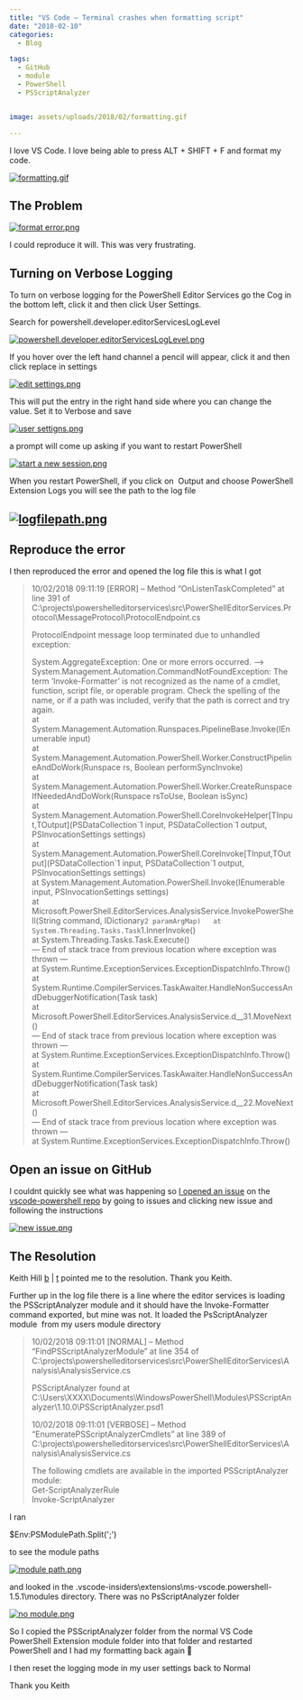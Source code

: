 ```yaml
---
title: "VS Code – Terminal crashes when formatting script"
date: "2018-02-10" 
categories:
  - Blog

tags:
  - GitHub 
  - module
  - PowerShell
  - PSScriptAnalyzer


image: assets/uploads/2018/02/formatting.gif

---
```

I love VS Code. I love being able to press ALT + SHIFT + F and format my code.

[![formatting.gif](https://blog.robsewell.com/assets/uploads/2018/02/formatting.gif)](https://blog.robsewell.com/assets/uploads/2018/02/formatting.gif)


The Problem
-----------

[![format error.png](https://blog.robsewell.com/assets/uploads/2018/02/format-error.png)](https://blog.robsewell.com/assets/uploads/2018/02/format-error.png)

I could reproduce it will. This was very frustrating.

Turning on Verbose Logging
--------------------------

To turn on verbose logging for the PowerShell Editor Services go the Cog in the bottom left, click it and then click User Settings.

Search for powershell.developer.editorServicesLogLevel

[![powershell.developer.editorServicesLogLevel.png](https://blog.robsewell.com/assets/uploads/2018/02/powershell.developer.editorServicesLogLevel.png)](https://blog.robsewell.com/assets/uploads/2018/02/powershell.developer.editorServicesLogLevel.png)

If you hover over the left hand channel a pencil will appear, click it and then click replace in settings

[![edit settings.png](https://blog.robsewell.com/assets/uploads/2018/02/edit-settings.png)](https://blog.robsewell.com/assets/uploads/2018/02/edit-settings.png)

This will put the entry in the right hand side where you can change the value. Set it to Verbose and save

[![user settigns.png](https://blog.robsewell.com/assets/uploads/2018/02/user-settigns.png)](https://blog.robsewell.com/assets/uploads/2018/02/user-settigns.png)

a prompt will come up asking if you want to restart PowerShell

[![start a new session.png](https://blog.robsewell.com/assets/uploads/2018/02/start-a-new-session.png)](https://blog.robsewell.com/assets/uploads/2018/02/start-a-new-session.png)

When you restart PowerShell, if you click on  Output and choose PowerShell Extension Logs you will see the path to the log file

[![logfilepath.png](https://blog.robsewell.com/assets/uploads/2018/02/logfilepath.png)](https://blog.robsewell.com/assets/uploads/2018/02/logfilepath.png)
-----------------------------------------------------------------------------------------------------------

Reproduce the error
-------------------

I then reproduced the error and opened the log file this is what I got

> 10/02/2018 09:11:19 \[ERROR\] – Method “OnListenTaskCompleted” at line 391 of C:\\projects\\powershelleditorservices\\src\\PowerShellEditorServices.Protocol\\MessageProtocol\\ProtocolEndpoint.cs
> 
> ProtocolEndpoint message loop terminated due to unhandled exception:
> 
> System.AggregateException: One or more errors occurred. —> System.Management.Automation.CommandNotFoundException: The term ‘Invoke-Formatter’ is not recognized as the name of a cmdlet, function, script file, or operable program. Check the spelling of the name, or if a path was included, verify that the path is correct and try again.  
> at System.Management.Automation.Runspaces.PipelineBase.Invoke(IEnumerable input)  
> at System.Management.Automation.PowerShell.Worker.ConstructPipelineAndDoWork(Runspace rs, Boolean performSyncInvoke)  
> at System.Management.Automation.PowerShell.Worker.CreateRunspaceIfNeededAndDoWork(Runspace rsToUse, Boolean isSync)  
> at System.Management.Automation.PowerShell.CoreInvokeHelper\[TInput,TOutput\](PSDataCollection\`1 input, PSDataCollection\`1 output, PSInvocationSettings settings)  
> at System.Management.Automation.PowerShell.CoreInvoke\[TInput,TOutput\](PSDataCollection\`1 input, PSDataCollection\`1 output, PSInvocationSettings settings)  
> at System.Management.Automation.PowerShell.Invoke(IEnumerable input, PSInvocationSettings settings)  
> at Microsoft.PowerShell.EditorServices.AnalysisService.InvokePowerShell(String command, IDictionary`2 paramArgMap)  
> at System.Threading.Tasks.Task`1.InnerInvoke()  
> at System.Threading.Tasks.Task.Execute()  
> — End of stack trace from previous location where exception was thrown —  
> at System.Runtime.ExceptionServices.ExceptionDispatchInfo.Throw()  
> at System.Runtime.CompilerServices.TaskAwaiter.HandleNonSuccessAndDebuggerNotification(Task task)  
> at Microsoft.PowerShell.EditorServices.AnalysisService.<InvokePowerShellAsync>d__31.MoveNext()  
> — End of stack trace from previous location where exception was thrown —  
> at System.Runtime.ExceptionServices.ExceptionDispatchInfo.Throw()  
> at System.Runtime.CompilerServices.TaskAwaiter.HandleNonSuccessAndDebuggerNotification(Task task)  
> at Microsoft.PowerShell.EditorServices.AnalysisService.<Format>d__22.MoveNext()  
> — End of stack trace from previous location where exception was thrown —  
> at System.Runtime.ExceptionServices.ExceptionDispatchInfo.Throw()

Open an issue on GitHub
-----------------------

I couldnt quickly see what was happening so [I opened an issue](https://github.com/PowerShell/vscode-powershell/issues/1193) on the [vscode-powershell repo](https://github.com/PowerShell/vscode-powershell) by going to issues and clicking new issue and following the instructions

[![new issue.png](https://blog.robsewell.com/assets/uploads/2018/02/new-issue.png)](https://blog.robsewell.com/assets/uploads/2018/02/new-issue.png)

The Resolution
--------------

Keith Hill [b](https://rkeithhill.wordpress.com/) | [t](https://twitter.com/r_keith_hill) pointed me to the resolution. Thank you Keith.

Further up in the log file there is a line where the editor services is loading the PSScriptAnalyzer module and it should have the Invoke-Formatter command exported, but mine was not. It loaded the PsScriptAnalyzer module  from my users module directory

> 10/02/2018 09:11:01 \[NORMAL\] – Method “FindPSScriptAnalyzerModule” at line 354 of C:\\projects\\powershelleditorservices\\src\\PowerShellEditorServices\\Analysis\\AnalysisService.cs
> 
> PSScriptAnalyzer found at C:\\Users\\XXXX\\Documents\\WindowsPowerShell\\Modules\\PSScriptAnalyzer\\1.10.0\\PSScriptAnalyzer.psd1
> 
> 10/02/2018 09:11:01 \[VERBOSE\] – Method “EnumeratePSScriptAnalyzerCmdlets” at line 389 of C:\\projects\\powershelleditorservices\\src\\PowerShellEditorServices\\Analysis\\AnalysisService.cs
> 
> The following cmdlets are available in the imported PSScriptAnalyzer module:  
> Get-ScriptAnalyzerRule  
> Invoke-ScriptAnalyzer

I ran

$Env:PSModulePath.Split(';')

to see the module paths

[![module path.png](https://blog.robsewell.com/assets/uploads/2018/02/module-path.png)](https://blog.robsewell.com/assets/uploads/2018/02/module-path.png)

and looked in the .vscode-insiders\\extensions\\ms-vscode.powershell-1.5.1\\modules directory. There was no PsScriptAnalyzer folder

[![no module.png](https://blog.robsewell.com/assets/uploads/2018/02/no-module.png)](https://blog.robsewell.com/assets/uploads/2018/02/no-module.png)

So I copied the PSScriptAnalyzer folder from the normal VS Code PowerShell Extension module folder into that folder and restarted PowerShell and I had my formatting back again 🙂

I then reset the logging mode in my user settings back to Normal

Thank you Keith

















